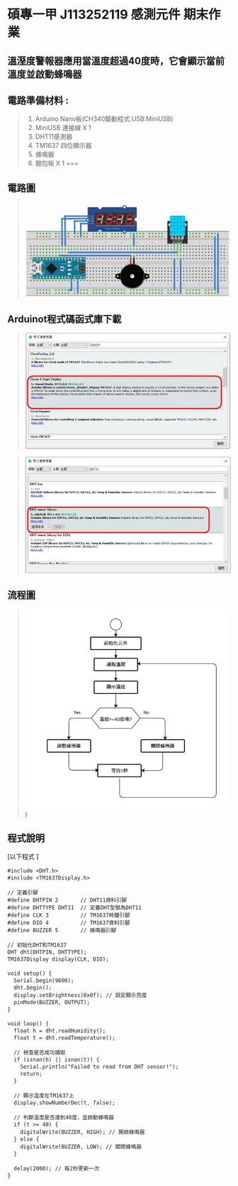 <h1>碩專一甲  J113252119 感測元件 期末作業</h1>

## 溫溼度警報器應用當溫度超過40度時，它會顯示當前溫度並啟動蜂鳴器 

## 電路準備材料 : 
>1. Arduino Nano板(CH340驅動程式.USB:MiniUSB) 
>2. MiniUSB 連接線 X 1 
>3. DHT11感測器
>4. TM1637 四位顯示器
>5. 蜂鳴器
>6. 麵包板 X 1 
===

## 電路圖
>![](https://github.com/J113252119/Arduino/blob/main/2024.09%E6%84%9F%E6%B8%AC%E5%85%83%E4%BB%B6/%E6%9C%9F%E6%9C%AB%E8%80%83/%E6%9C%9F%E6%9C%AB%E4%BD%9C%E6%A5%AD%E9%9B%BB%E8%B7%AF%E5%9C%96.JPG?raw=true)

## Arduinot程式碼函式庫下載
>![](https://github.com/J113252119/Arduino/blob/main/2024.09感測元件/期中考/Arduinot%20TM1637程式碼函式庫.JPG?raw=true)

>![](https://github.com/J113252119/Arduino/blob/main/2024.09感測元件/期中考/Arduinot%20DHT11程式碼函式庫.JPG?raw=true)

## 流程圖
>![](https://github.com/J113252119/Arduino/blob/main/2024.09%E6%84%9F%E6%B8%AC%E5%85%83%E4%BB%B6/%E6%9C%9F%E6%9C%AB%E8%80%83/%E6%9C%9F%E6%9C%AB%E4%BD%9C%E6%A5%AD%E6%B5%81%E7%A8%8B%E5%9C%96.JPG?raw=true))

## 程式說明
[以下程式來源 DHT11.ino ]:[https://github.com/derricktsai0904/Arduino/blob/master/04%20NodeMCU/LEDControl/LED_Control.ino](https://github.com/derricktsai0904/Course/blob/main/2024.09%E6%84%9F%E6%B8%AC%E5%85%83%E4%BB%B6/Arduino%20LED%E9%9C%B9%E9%9D%82%E7%87%88/LED_Control.ino) "LED_Control.ino"
[以下程式 ]
``` arduino
#include <DHT.h>
#include <TM1637Display.h>

// 定義引腳
#define DHTPIN 2       // DHT11資料引腳
#define DHTTYPE DHT11  // 定義DHT型號為DHT11
#define CLK 3          // TM1637時鐘引腳
#define DIO 4          // TM1637資料引腳
#define BUZZER 5       // 蜂鳴器引腳

// 初始化DHT和TM1637
DHT dht(DHTPIN, DHTTYPE);
TM1637Display display(CLK, DIO);

void setup() {
  Serial.begin(9600);
  dht.begin();
  display.setBrightness(0x0f); // 設定顯示亮度
  pinMode(BUZZER, OUTPUT);
}

void loop() {
  float h = dht.readHumidity();
  float t = dht.readTemperature();
  
  // 檢查是否成功讀取
  if (isnan(h) || isnan(t)) {
    Serial.println("Failed to read from DHT sensor!");
    return;
  }

  // 顯示溫度在TM1637上
  display.showNumberDec(t, false);

  // 判斷溫度是否達到40度，並啟動蜂鳴器
  if (t >= 40) {
    digitalWrite(BUZZER, HIGH); // 開啟蜂鳴器
  } else {
    digitalWrite(BUZZER, LOW); // 關閉蜂鳴器
  }

  delay(2000); // 每2秒更新一次
}



